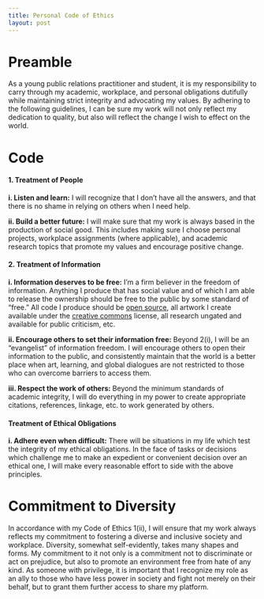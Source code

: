 ```yaml
---
title: Personal Code of Ethics
layout: post
---
```


# Preamble
As a young public relations practitioner and student, it is my responsibility to carry through my academic, workplace, and personal obligations dutifully while maintaining strict integrity and advocating my values. By adhering to the following guidelines, I can be sure my work will not only reflect my dedication to quality, but also will reflect the change I wish to effect on the world.

# Code
#### 1. Treatment of People
**i. Listen and learn:** I will recognize that I don’t have all the answers, and that there is no shame in relying on others when I need help.

**ii. Build a better future:** I will make sure that my work is always based in the production of social good. This includes making sure I choose personal projects, workplace assignments (where applicable), and academic research topics that promote my values and encourage positive change.

#### 2. Treatment of Information
**i. Information deserves to be free:** I’m a firm believer in the freedom of information. Anything I produce that has social value and of which I am able to release the ownership should be free to the public by some standard of “free.” All code I produce should be [open source](https://opensource.org/licenses), all artwork I create available under the [creative commons](https://creativecommons.org/) license, all research ungated and available for public criticism, etc.

**ii. Encourage others to set their information free:** Beyond 2(i), I will be an “evangelist” of information freedom. I will encourage others to open their information to the public, and consistently maintain that the world is a better place when art, learning, and global dialogues are not restricted to those who can overcome barriers to access them.

**iii. Respect the work of others:** Beyond the minimum standards of academic integrity, I will do everything in my power to create appropriate citations, references, linkage, etc. to work generated by others.

#### Treatment of Ethical Obligations
**i. Adhere even when difficult:** There will be situations in my life which test the integrity of my ethical obligations. In the face of tasks or decisions which challenge me to make an expedient or convenient decision over an ethical one, I will make every reasonable effort to side with the above principles.

# Commitment to Diversity
In accordance with my Code of Ethics 1(ii), I will ensure that my work always reflects my commitment to fostering a diverse and inclusive society and workplace. Diversity, somewhat self-evidently, takes many shapes and forms. My commitment to it not only is a commitment not to discriminate or act on prejudice, but also to promote an environment free from hate of any kind. As someone with privilege, it is important that I recognize my role as an ally to those who have less power in society and fight not merely on their behalf, but to grant them further access to share my platform.
